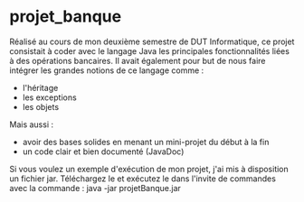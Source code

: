 # projet_banque
Réalisé au cours de mon deuxième semestre de DUT Informatique, ce projet consistait à coder avec le langage Java les principales fonctionnalités liées à des opérations bancaires.
Il avait également pour but de nous faire intégrer les grandes notions de ce langage comme : 
  * l'héritage
  * les exceptions
  * les objets
  
Mais aussi :

  * avoir des bases solides en menant un mini-projet du début à la fin
  * un code clair et bien documenté (JavaDoc)


Si vous voulez un exemple d'exécution de mon projet, j'ai mis à disposition un fichier jar.
Téléchargez le et exécutez le dans l'invite de commandes avec la commande : java -jar projetBanque.jar
